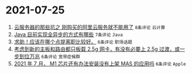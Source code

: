 # 2021-07-25

1. [云服务器的那些坑之 刚购买的阿里云服务就不能用了](https://www.v2ex.com/t/791598) `8条评论` `云计算`
1. [Java 目前实现全异步的方式有哪些](https://www.v2ex.com/t/791594) `7条评论` `Java`
1. [求助！应该在哪个点提离职比较好。](https://www.v2ex.com/t/791593) `6条评论` `职场话题`
1. [考虑到新的主板和路由都只板载 2.5g 网卡，有没有必要上 2.5g 过渡，或一步到位万兆](https://www.v2ex.com/t/791591) `6条评论` `宽带症候群`
1. [2021 年 7 月， M1 芯片还有办法安装没有上架 MAS 的应用吗](https://www.v2ex.com/t/791590) `6条评论` `Apple`
